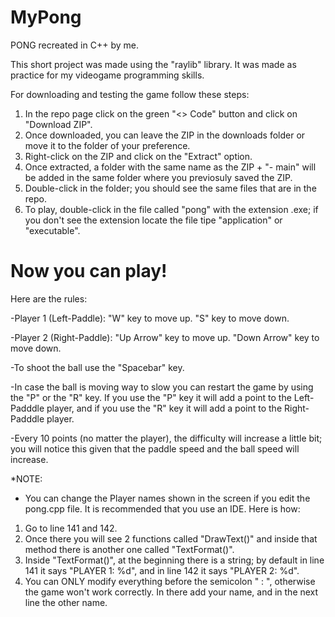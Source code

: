 # MyPong
PONG recreated in C++ by me.

This short project was made using the "raylib" library. It was made as practice for my videogame programming skills.

For downloading and testing the game follow these steps:

1. In the repo page click on the green "<> Code" button and click on "Download ZIP".
2. Once downloaded, you can leave the ZIP in the downloads folder or move it to the folder of your preference.
3. Right-click on the ZIP and click on the "Extract" option.
4. Once extracted, a folder with the same name as the ZIP + "- main" will be added in the same folder where you previosuly saved the ZIP.
5. Double-click in the folder; you should see the same files that are in the repo.
6. To play, double-click in the file called "pong" with the extension .exe; if you don't see the extension locate the file tipe "application" or "executable".


# Now you can play!

Here are the rules:

-Player 1 (Left-Paddle): "W" key to move up. "S" key to move down.

-Player 2 (Right-Paddle): "Up Arrow" key to move up. "Down Arrow" key to move down.

-To shoot the ball use the "Spacebar" key.

-In case the ball is moving way to slow you can restart the game by using the "P" or the "R" key. If you use the "P" key it will add a point to the Left-Padddle player, and if you use the "R" key it will add a point to the Right-Padddle player.

-Every 10 points (no matter the player), the difficulty will increase a little bit; you will notice this given that the paddle speed and the ball speed will increase.

*NOTE:

- You can change the Player names shown in the screen if you edit the pong.cpp file. It is recommended that you use an IDE. Here is how:
 
1. Go to line 141 and 142.
2. Once there you will see 2 functions called "DrawText()" and inside that method there is another one called "TextFormat()".
3. Inside "TextFormat()", at the beginning there is a string; by default in line 141 it says "PLAYER 1: %d", and in line 142 it says "PLAYER 2: %d".
4. You can ONLY modify everything before the semicolon " : ", otherwise the game won't work correctly. In there add your name, and in the next line the other name.

